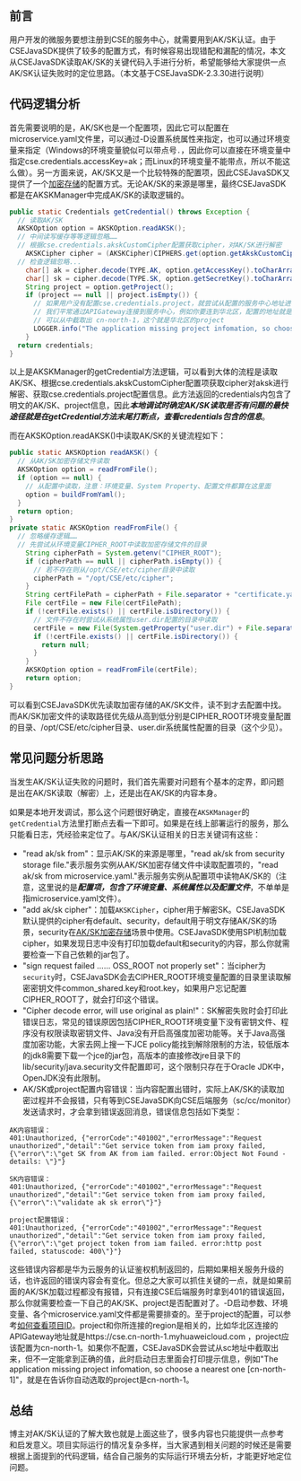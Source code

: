 ## 前言
用户开发的微服务要想注册到CSE的服务中心，就需要用到AK/SK认证。由于CSEJavaSDK提供了较多的配置方式，有时候容易出现错配和漏配的情况，本文从CSEJavaSDK读取AK/SK的关键代码入手进行分析，希望能够给大家提供一点AK/SK认证失败时的定位思路。（本文基于CSEJavaSDK-2.3.30进行说明）

## 代码逻辑分析

首先需要说明的是，AK/SK也是一个配置项，因此它可以配置在microservice.yaml文件里，可以通过-D设置系统属性来指定，也可以通过环境变量来指定（Windows的环境变量貌似可以带点号`.`，因此你可以直接在环境变量中指定cse.credentials.accessKey=ak；而Linux的环境变量不能带点，所以不能这么做）。另一方面来说，AK/SK又是一个比较特殊的配置项，因此CSEJavaSDK又提供了一个[加密存储](https://support.huaweicloud.com/devg-cse/cse_03_0088.html)的配置方式。无论AK/SK的来源是哪里，最终CSEJavaSDK都是在AKSKManager中完成AK/SK的读取逻辑的。
```java
public static Credentials getCredential() throws Exception {
  // 读取AK/SK
  AKSKOption option = AKSKOption.readAKSK();
  // 中间读写缓存等等逻辑忽略……
  // 根据cse.credentials.akskCustomCipher配置获取cipher，对AK/SK进行解密
    AKSKCipher cipher = (AKSKCipher)CIPHERS.get(option.getAkskCustomCipher());
  // 检查逻辑忽略...
    char[] ak = cipher.decode(TYPE.AK, option.getAccessKey().toCharArray());
    char[] sk = cipher.decode(TYPE.SK, option.getSecretKey().toCharArray());
    String project = option.getProject();
    if (project == null || project.isEmpty()) {
      // 如果用户没有配置cse.credentials.project，就尝试从配置的服务中心地址进行解析，具体的代码忽略……
      // 我们平常通过APIGateway连接到服务中心，例如你要连到华北区，配置的地址就是这样的 https://cse.cn-north-1.myhuaweicloud.com
      // 可以从中截取出 cn-north-1，这个就是华北区的project
      LOGGER.info("The application missing project infomation, so choose a nearest one [{}]", project);
    }
  return credentials;
}
```
以上是AKSKManager的getCredential方法逻辑，可以看到大体的流程是读取AK/SK、根据cse.credentials.akskCustomCipher配置项获取cipher对aksk进行解密、获取cse.credentials.project配置信息。此方法返回的credentials内包含了明文的AK/SK、project信息，因此***本地调试时确定AK/SK读取是否有问题的最快途径就是在getCredential方法末尾打断点，查看credentials包含的信息***。

而在AKSKOption.readAKSK()中读取AK/SK的关键流程如下：
```java
public static AKSKOption readAKSK() {
  // 从AK/SK加密存储文件读取
  AKSKOption option = readFromFile();
  if (option == null) {
    // 从配置中读取，注意：环境变量、System Property、配置文件都算在这里面
    option = buildFromYaml();
  }
  return option;
}
private static AKSKOption readFromFile() {
  // 忽略缓存逻辑……
  // 先尝试从环境变量CIPHER_ROOT中读取加密存储文件的目录
    String cipherPath = System.getenv("CIPHER_ROOT");
    if (cipherPath == null || cipherPath.isEmpty()) {
      // 若不存在则从/opt/CSE/etc/cipher目录中读取
      cipherPath = "/opt/CSE/etc/cipher";
    }
    String certFilePath = cipherPath + File.separator + "certificate.yaml";
    File certFile = new File(certFilePath);
    if (!certFile.exists() || certFile.isDirectory()) {
      // 文件不存在时尝试从系统属性user.dir配置的目录中读取
      certFile = new File(System.getProperty("user.dir") + File.separator + "certificate.yaml");
      if (!certFile.exists() || certFile.isDirectory()) {
        return null;
      }
    }
    AKSKOption option = readFromFile(certFile);
    return option;
}
```
可以看到CSEJavaSDK优先读取加密存储的AK/SK文件，读不到才去配置中找。而AK/SK加密文件的读取路径优先级从高到低分别是CIPHER_ROOT环境变量配置的目录、/opt/CSE/etc/cipher目录、user.dir系统属性配置的目录（这个少见）。

## 常见问题分析思路

当发生AK/SK认证失败的问题时，我们首先需要对问题有个基本的定界，即问题是出在AK/SK读取（解密）上，还是出在AK/SK的内容本身。

如果是本地开发调试，那么这个问题很好确定，直接在`AKSKManager`的`getCredential`方法里打断点去看一下即可。如果是在线上部署运行的服务，那么只能看日志，凭经验来定位了。与AK/SK认证相关的日志关键词有这些：
- "read ak/sk from"：显示AK/SK的来源是哪里，"read ak/sk from security storage file."表示服务实例从AK/SK加密存储文件中读取配置项的，"read ak/sk from microservice.yaml."表示服务实例从配置项中读物AK/SK的（注意，这里说的是***配置项，包含了环境变量、系统属性以及配置文件***，不单单是指microservice.yaml文件）。
- "add ak/sk cipher"：加载`AKSKCipher`，cipher用于解密SK。CSEJavaSDK默认提供的cipher有default、security，default用于明文存储AK/SK的场景，security在[AK/SK加密存储](https://support.huaweicloud.com/devg-cse/cse_03_0088.html)场景中使用。CSEJavaSDK使用SPI机制加载cipher，如果发现日志中没有打印加载default和security的内容，那么你就需要检查一下自己依赖的jar包了。
- "sign request failed ...... OSS_ROOT not properly set"：当cipher为`security`时，CSEJavaSDK会去CIPHER_ROOT环境变量配置的目录里读取解密密钥文件common_shared.key和root.key，如果用户忘记配置CIPHER_ROOT了，就会打印这个错误。
- "Cipher decode error, will use original as plain!"：SK解密失败时会打印此错误日志，常见的错误原因包括CIPHER_ROOT环境变量下没有密钥文件、程序没有权限读取密钥文件、Java没有开启高强度加密功能等。关于Java高强度加密功能，大家去网上搜一下JCE policy能找到解除限制的方法，较低版本的jdk8需要下载一个jce的jar包，高版本的直接修改jre目录下的lib/security/java.security文件配置即可，这个限制只存在于Oracle JDK中，OpenJDK没有此限制。
- AK/SK或project配置内容错误：当内容配置出错时，实际上AK/SK的读取加密过程并不会报错，只有等到CSEJavaSDK向CSE后端服务（sc/cc/monitor）发送请求时，才会拿到错误返回消息，错误信息包括如下类型：
```
AK内容错误：
401:Unauthorized, {"errorCode":"401002","errorMessage":"Request unauthorized","detail":"Get service token from iam proxy failed,{\"error\":\"get SK from AK from iam failed. error:Object Not Found - details: \"}"}
```
```
SK内容错误：
401:Unauthorized, {"errorCode":"401002","errorMessage":"Request unauthorized","detail":"Get service token from iam proxy failed,{\"error\":\"validate ak sk error\"}"}
```
```
project配置错误：
401:Unauthorized, {"errorCode":"401002","errorMessage":"Request unauthorized","detail":"Get service token from iam proxy failed,{\"error\":\"get project token from iam failed. error:http post failed, statuscode: 400\"}"}
```
这些错误内容都是华为云服务的认证鉴权机制返回的，后期如果相关服务升级的话，也许返回的错误内容会有变化。但总之大家可以抓住关键的一点，就是如果前面的AK/SK加载过程都没有报错，只有连接CSE后端服务时拿到401的错误返回，那么你就需要检查一下自己的AK/SK、project是否配置对了。-D启动参数、环境变量、各个microservice.yaml文件都是需要排查的。至于project的配置，可以参考[如何查看项目ID](https://support.huaweicloud.com/usermanual-iam/zh-cn_topic_0079477316.html)。project和你所连接的region是相关的，比如华北区连接的APIGateway地址就是https://cse.cn-north-1.myhuaweicloud.com ，project应该配置为cn-north-1。如果你不配置，CSEJavaSDK会尝试从sc地址中截取出来，但不一定能拿到正确的值，此时启动日志里面会打印提示信息，例如"The application missing project infomation, so choose a nearest one [cn-north-1]"，就是在告诉你自动选取的project是cn-north-1。

## 总结

博主对AK/SK认证的了解大致也就是上面这些了，很多内容也只能提供一点参考和启发意义。项目实际运行的情况复杂多样，当大家遇到相关问题的时候还是需要根据上面提到的代码逻辑，结合自己服务的实际运行环境去分析，才能更好地定位问题。
